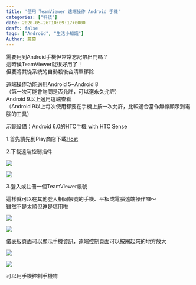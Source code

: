 ```yaml
---
title: '使用 TeamViewer 遠端操作 Android 手機'
categories: ["科技"]
date: 2020-05-26T10:09:17+0000
draft: false
tags: ["Android", "生活小知識"]
Author: 蘿蔔
---
```


需要用到Android手機但常常忘記帶出門嗎？  
這時候TeamViewer就很好用了！  
但要將其從系統的自動殺後台清單移除

遠端操作功能適用Android 5~Android 8  
（第一次可能會詢問是否允許，可以選永久允許）  
Android 9以上適用遠端查看  
（Android 9以上每次使用都要在手機上按一次允許，比較適合當作無線顯示到電腦的工具）

示範設備：Android 6.0的HTC手機 with HTC Sense

1.首先請先到Play商店下載[Host](https://play.google.com/store/apps/details?id=com.teamviewer.host.market&hl=zh-TW)

2.下載遠端控制插件

![](https://static-a1.steveyi.net/media/blog/2020052609581036.jpg)

![](https://static-a1.steveyi.net/media/blog/2020052609584328.jpg)

3.登入或註冊一個TeamViewer帳號

這樣就可以在其他登入相同帳號的手機、平板或電腦遠端操作囉～  
雖然不是太順但還是堪用啦

![](https://static-a1.steveyi.net/media/blog/2020052610083159.png)

![](https://static-a1.steveyi.net/media/blog/2020052610064765.png)

儀表板頁面可以顯示手機資訊，遠端控制頁面可以按圈起來的地方放大

![](https://blog.steveyi.net/wp-content/uploads/media/blog/2020052609562446.gif)

![](https://static-a1.steveyi.net/media/blog/2020052610054826.png)

可以用手機控制手機唷
